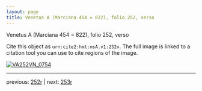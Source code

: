 ```yaml
---
layout: page
title: Venetus A (Marciana 454 = 822), folio 252, verso
---
```


Venetus A (Marciana 454 = 822), folio 252, verso

Cite this object as `urn:cite2:hmt:msA.v1:252v`.  The full image is linked to a citation tool you can use to cite regions of the image.

[![VA252VN_0754](http://www.homermultitext.org/iipsrv?IIIF=/project/homer/pyramidal/deepzoom/hmt/vaimg/2017a/VA252VN_0754.tif/full/800,/0/default.jpg)](http://www.homermultitext.org/ict2/?urn=urn:cite2:hmt:vaimg.2017a:VA252VN_0754) 

---

previous:  [252r](../252r/) | next: [253r](../253r/)
